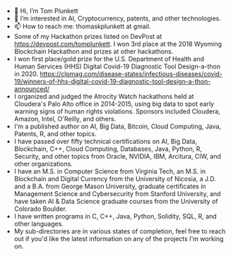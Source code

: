 - 👋 Hi, I’m Tom Plunkett
- 👀 I’m interested in AI, Cryptocurrency, patents, and other technologies.
- 📫 How to reach me: thomaskplunkett at gmail.
- Some of my Hackathon prizes listed on DevPost at https://devpost.com/tomplunkett.  I won 3rd place at the 2018 Wyoming Blockchain Hackathon and prizes at other hackathons.   
- I won first place/gold prize for the U.S. Department of Health and Human Services (HHS) Digital Covid-19 Diagnostic Tool Design-a-thon in 2020.  https://clpmag.com/disease-states/infectious-diseases/covid-19/winners-of-hhs-digital-covid-19-diagnostic-tool-design-a-thon-announced/
- I organized and judged the Atrocity Watch hackathons held at Cloudera's Palo Alto office in 2014-2015, using big data to spot early warning signs of human rights violations.  Sponsors included Cloudera, Amazon, Intel, O'Reilly, and others.   
- I'm a published author on AI, Big Data, Bitcoin, Cloud Computing, Java, Patents, R, and other topics.
- I have passed over fifty technical certifications on AI, Big Data, Blockchain, C++, Cloud Computing, Databases, Java, Python, R, Security, and other topics from Oracle, NVIDIA, IBM, Arcitura, CIW, and other organizations.
- I have an M.S. in Computer Science from Virginia Tech, an M.S. in Blockchain and Digital Currency from the University of Nicosia, a J.D. and a B.A. from George Mason University, graduate certificates in Management Science and Cybersecurity from Stanford University, and have taken AI & Data Science graduate courses from the University of Colorado Boulder.
- I have written programs in C, C++, Java, Python, Solidity, SQL, R, and other languages.  
- My sub-directories are in various states of completion, feel free to reach out if you'd like the latest information on any of the projects I'm working on.


<!---
tomplunkett/tomplunkett is a ✨ special ✨ repository because its `README.md` (this file) appears on your GitHub profile.
You can click the Preview link to take a look at your changes.
--->
